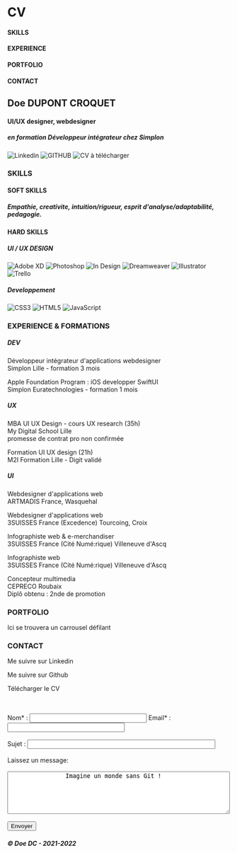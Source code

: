 # CV

<!DOCTYPE html>
<html lang="fr">
<head>
<meta charset="utf-8" />
<meta name="viewport" content="width=device-width, initial-scale=1.0">
<title>
:: CV Dorothee Dupont Croquet ::
</title>
</head>
<body>
    <nav>
            <h4>SKILLS</h4>
            <h4>EXPERIENCE</h4>
            <h4>PORTFOLIO</h4>
            <h4>CONTACT</h4>
    </nav>
    <section>
        <h2>Doe DUPONT CROQUET</h2>
        <h4>UI/UX designer, webdesigner</h4>
        <h5>en formation D&eacute;veloppeur int&eacute;grateur chez Simplon</h5>
            <p>
                <img src="." alt="Linkedin">
                <img src="." alt="GITHUB">
                <img src="." alt="CV &agrave; t&eacute;l&eacute;charger">
            </p>
    </section>
    <main>
        <section>
            <h3>SKILLS</h3>
            <h4>SOFT SKILLS</h4>
            <h5>Empathie, creativite, intuition/rigueur, esprit d'analyse/adaptabilité, pedagogie.</h5>
            <h4>HARD SKILLS</h4>
            <h5>UI / UX DESIGN</h5>
                <p>
                    <img src="." alt="Adobe XD">
                    <img src="." alt="Photoshop">
                    <img src="." alt="In Design">
                    <img src="." alt="Dreamweaver">
                    <img src="." alt="Illustrator">
                    <img src="." alt="Trello">
                </p>
            <h5>Developpement</h5>
                <p>
                    <img src="." alt="CSS3">
                    <img src="." alt="HTML5">
                    <img src="." alt="JavaScript">
                </p>
        </section>
        <section>
            <h3>EXPERIENCE & FORMATIONS</h3>
            <h5>DEV</h5>
                <p>
                    D&eacute;veloppeur int&eacute;grateur d'applications webdesigner<br />
                    Simplon Lille - formation 3 mois
                </p>
                <p>
                    Apple Foundation Program : iOS developper SwiftUI<br />
                    Simplon Euratechnologies - formation 1 mois
                </p>
            <h5>UX</h5>
                <p>
                    MBA UI UX Design - cours UX research (35h)<br />
                    My Digital School Lille<br />
                    promesse de contrat pro non confirm&eacute;e
                </p>
                <p>
                    Formation UI UX design (21h)<br />
                    M2I Formation Lille - Digit valid&eacute;
                </p>
            <h5>UI</h5>
                <p>
                    Webdesigner d'applications web<br />
                    ARTMADIS France, Wasquehal
                </p>
                <p>
                    Webdesigner d'applications web<br />
                    3SUISSES France (Excedence) Tourcoing, Croix
                </p>
                <p>
                    Infographiste web & e-merchandiser<br />
                    3SUISSES France (Cit&eacute; Num&eacute:rique) Villeneuve d'Ascq
                </p>
                <p>
                    Infographiste web<br />
                    3SUISSES France (Cit&eacute; Num&eacute:rique) Villeneuve d'Ascq
                </p>
                <p>
                    Concepteur multimedia<br />
                    CEPRECO Roubaix<br />
                    Dipl&ocirc; obtenu : 2nde de promotion
                </p>
        </section>
        <section>
            <h3>PORTFOLIO</h3>
            <p>
                Ici se trouvera un carrousel d&eacute;filant
            </p>
        </section>
        <section>
            <h3>CONTACT</h3>
            <p>
                Me suivre sur Linkedin
            </p>
            <p>
                Me suivre sur Github
            </p>
            <p>
                T&eacute;l&eacute;charger le CV
            </p>
            <br><br>
            <form>
                <!-- Formulaire -->
                <label for="nom">Nom* :</label>
                <input type="text" id="nom" name="Nom" size="30">
                <label for="email">Email* :</label>
                <input type="email" id="email" name="email" size="30" 
                pattern="[0-9-A-Z-az-@-._]{30}" title="email"><br><br>
                <!-- Text subject -->
                <label for="objet">Sujet :</label>
                <input type="text" id="objet" name="objet" size="50"><br><br>
                <!-- Text area -->
                <label for="message">Laissez un message:</label><br><br>
                <textarea id="message" name="message" rows="6" cols="60">
                Imagine un monde sans Git !
                </textarea><br><br>
                <!-- Bouton validation -->
                <button>Envoyer</button>
            </form>
        </section>
    </main>
    <footer>
            <h5>&copy; Doe DC - 2021-2022</h5>
    </footer>
</body>
</html>
